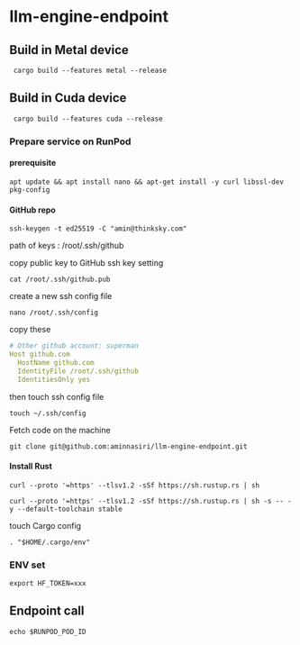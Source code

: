 # llm-engine-endpoint

## Build in Metal device

```shell
 cargo build --features metal --release
```


## Build in Cuda device

```shell
 cargo build --features cuda --release
```


### Prepare service on RunPod
#### prerequisite

```shell
apt update && apt install nano && apt-get install -y curl libssl-dev pkg-config
```

#### GitHub repo
```shell
ssh-keygen -t ed25519 -C "amin@thinksky.com"
```

path of keys : /root/.ssh/github

copy public key to GitHub ssh key setting
```shell
cat /root/.ssh/github.pub
```

create a new ssh config file

```shell
nano /root/.ssh/config
```
copy these
```yaml
# Other github account: superman
Host github.com
  HostName github.com
  IdentityFile /root/.ssh/github
  IdentitiesOnly yes
```
then touch ssh config file

```shell
touch ~/.ssh/config
```

Fetch code on the machine
```shell
git clone git@github.com:aminnasiri/llm-engine-endpoint.git
```

#### Install Rust
```shell
curl --proto '=https' --tlsv1.2 -sSf https://sh.rustup.rs | sh

curl --proto '=https' --tlsv1.2 -sSf https://sh.rustup.rs | sh -s -- -y --default-toolchain stable
```

touch Cargo config
```shell
. "$HOME/.cargo/env" 
```

### ENV set
```shell
export HF_TOKEN=xxx
```


## Endpoint call

```shell
echo $RUNPOD_POD_ID
```
